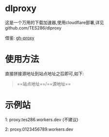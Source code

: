# dlproxy
这是一个万用的下载加速器,使用cloudflare部署,详见github.com/TES286/dlproxy

借鉴: [gh-proxy](https://github.com/hunshcn/gh-proxy)

# 使用方法
直接拼接源地址到站点地址之后即可,如下:

> ==站点地址==/==源地址==

# 示例站 

1: proxy.tes286.workers.dev (不建议)

2: proxy.0123456789.workers.dev

